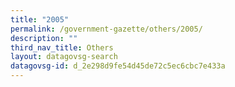 ```yaml
---
title: "2005"
permalink: /government-gazette/others/2005/
description: ""
third_nav_title: Others
layout: datagovsg-search
datagovsg-id: d_2e298d9fe54d45de72c5ec6cbc7e433a
---
```

